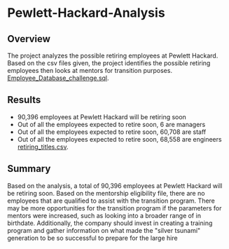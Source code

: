 # Pewlett-Hackard-Analysis
## Overview 
The project analyzes the possible retiring employees at Pewlett Hackard. Based on the csv files given, the project identifies the possible retiring employees then looks at mentors for transition purposes. \
[Employee_Database_challenge.sql](https://github.com/juliacho22/Pewlett-Hackard-Analysis/blob/main/Queries/Employee_Database_challenge.sql).

## Results
- 90,396 employees at Pewlett Hackard will be retiring soon
- Out of all the employees expected to retire soon, 6 are managers
- Out of all the employees expected to retire soon, 60,708 are staff
- Out of all the employees expected to retire soon, 68,558 are engineers \
[retiring_titles.csv](https://github.com/juliacho22/Pewlett-Hackard-Analysis/blob/main/Data/retiring_titles.csv).

## Summary
Based on the analysis, a total of 90,396 employees at Pewlett Hackard will be retiring soon. 
Based on the mentorship eligibility file, there are no employees that are qualified to assist with the transition program. There may be more opportunities for the transition program if the parameters for mentors were increased, such as looking into a broader range of in birthdate. Additionally, the company should invest in creating a training program and gather information on what made the "silver tsunami" generation to be so successful to prepare for the large hire

